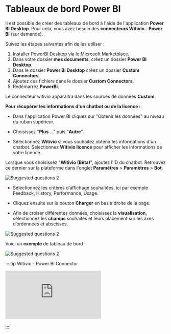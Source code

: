 # Tableaux de bord Power BI


Il est possible de créer des tableaux de bord à l'aide de l'application **Power BI Desktop**. Pour cela, vous avez besoin des **connecteurs Witivio - Power BI** (sur demande).

Suivez les étapes suivantes afin de les utiliser :

1) Installer PowerBI Desktop via le Microsoft Marketplace.
2) Dans votre dossier **mes documents**, créez un dossier **Power BI Desktop**.
3) Dans le dossier **Power BI Desktop** créez un dossier **Custom Connectors**.
4) Ajoutez ces fichiers dans le dossier **Custom Connectors**.
5) Redémarrez **PowerBi**.

Le connecteur witivio apparaitra dans les sources de données **Custom**.

**Pour récupérer les informations d'un chatbot ou de la licence :**

-   Dans l'application Power BI cliquez sur "Obtenir les données" au niveau du ruban supérieur.

-   Choisissez "**Plus** ..." puis "**Autre**".

-   Sélectionnez **Witivio** si vous souhaitez obtenir les informations d'un chatbot. Sélectionnez **Witivio licence** pour afficher les informations de votre licence.

Lorsque vous choisissez "**Witivio (Bêta)**", ajoutez l'ID du chatbot. Retrouvez ce dernier sur la plateforme dans l'onglet **Paramètres** > **Paramètres** > **Bot**.  
  
<div class="image_center">
  <img :src="$withBase('/assets/img/fr/tableaux_de_bord/power1.png')" alt="Suggested questions 2">
</div>



- Sélectionnez les critères d’affichage souhaitées, ici par exemple Feedback, History, Performance, Usage.

- Cliquez ensuite sur le bouton **Charger** en bas à droite de la page.

- Afin de croiser différentes données, choisissez la **visualisation**, sélectionnez les **champs** souhaités et leurs placement sur les axes d’ordonnées et abscisses.

<div class="image_center">
  <img :src="$withBase('/assets/img/fr/tableaux_de_bord/power2.png')" alt="Suggested questions 2">
</div>


Voici un **exemple** de tableau de bord :

<div class="image_center">
  <img :src="$withBase('/assets/img/fr/tableaux_de_bord/power3.png')" alt="Suggested questions 2">
</div>


::: tip Witivio - Power BI Connector
<br />
<iframe class="video_embed" src="https://www.youtube.com/embed/HzBxMijszjQ?list=PLRFG2FXmQTR_EV3iWJ9HL2Go95WhNq9Qb" frameborder="0" allow="accelerometer; autoplay; encrypted-media; gyroscope; picture-in-picture" allowfullscreen></iframe>
<br />
<br />
:::

